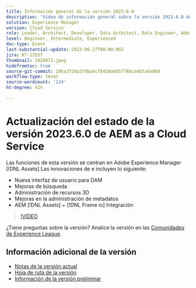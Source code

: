 ```yaml
---
title: Información general de la versión 2023-6-0
description: 'Vídeo de información general sobre la versión 2023.6.0 de Adobe Experience Manager as a Cloud Service Las funciones de esta versión se centran en las innovaciones de Experience Manager Assets AEM e incluyen lo siguiente: Nueva interfaz de usuario para mejoras en la búsqueda de DAM Administración de recursos 3D Administración de metadatos Mejoras de la gestión de recursos 3D [!DNL Assets] + [!DNL Frame io]  Integración'
solution: Experience Manager
version: Cloud Service
role: Leader, Architect, Developer, Data Architect, Data Engineer, Admin, User
level: Beginner, Intermediate, Experienced
doc-type: Event
last-substantial-update: 2023-06-27T00:00:00Z
jira: KT-13557
thumbnail: 3420971.jpeg
hidefromtoc: true
source-git-commit: 286a272da37dba4cf8428a6857788cadd7a9a80d
workflow-type: tm+mt
source-wordcount: '124'
ht-degree: 41%

---
```



# Actualización del estado de la versión 2023.6.0 de AEM as a Cloud Service


Las funciones de esta versión se centran en Adobe Experience Manager [!DNL Assets] Las innovaciones de e incluyen lo siguiente:

* Nueva interfaz de usuario para DAM
* Mejoras de búsqueda
* Administración de recursos 3D
* Mejoras en la administración de metadatos
* AEM [!DNL Assets] + [!DNL Frame io] Integración

>[!VIDEO](https://video.tv.adobe.com/v/3420971/?learn=on)


¿Tiene preguntas sobre la versión?  Analice la versión en las [Comunidades de Experience League](https://adobe.ly/43FGHk0).

## Información adicional de la versión

* [Notas de la versión actual](https://experienceleague.adobe.com/docs/experience-manager-cloud-service/content/release-notes/home.html?lang=es)
* [Hoja de ruta de la versión](https://experienceleague.adobe.com/docs/experience-manager-release-information/aem-release-updates/update-releases-roadmap.html?lang=es)
* [Información de la versión preliminar](https://experienceleague.adobe.com/docs/experience-manager-cloud-service/content/release-notes/prerelease.html?lang=es)